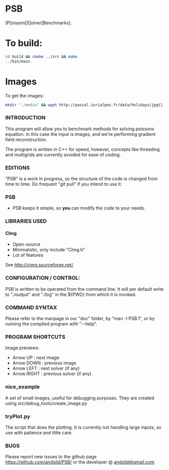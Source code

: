 PSB
===

[P]oisson[S]olver[Benchmarks].

# To build:
```bash
cd build && cmake ../src && make
../bin/main
```


# Images
To get the images: 
```bash
mkdir "./media" && wget http://pascal.inrialpes.fr/data/holidays/jpg{1,2}.tar.gz && tar -xvf jpg{1,2}.tar.gz --strip-components=1 -C media
```

### INTRODUCTION

This program will allow you to benchmark methods for solving poissons equation.
In this case the input is images, and we're performing gradient field reconstruction.

The program is written in C++ for speed, however, concepts like threading
and multigrids are currently avoided for ease of coding.

### EDITIONS

"PSB" is a work in progress, so the structure of the code is changed from
time to time. Do frequent "git pull" if you intend to use it.

### PSB

* PSB keeps it simple, so **you** can modify the code to your needs.

### LIBRARIES USED
#### CImg

* Open-source
* Minimalistic, only include "CImg.h"
* Lot of features

See http://cimg.sourceforge.net/

### CONFIGURATION / CONTROL:

PSB is written to be operated from the command line. 
It will per default write to "./output" and "./log" in the ${PWD} from which it is invoked.

### COMMAND SYNTAX

Please refer to the manpage in our "doc" folder, by "man -l PSB.1",
or by running the compiled program with "--help".

### PROGRAM SHORTCUTS
Image previews:
* Arrow UP : next image
* Arrow DOWN : previous image
* Arrow LEFT : next solver (if any)
* Arrow RIGHT : previous solver (if any)

### nice_example
A set of small images, useful for debugging purposes. They are created
using src/debug_tools/create_image.py

### tryPlot.py

The script that does the plotting.
It is currently not handling large inputs, so use with patience and little care.

### BUGS

Please report new issues to the github page https://github.com/andsild/PSB/ or the developer @ andsild@gmail.com

